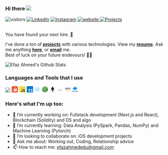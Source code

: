 ### Hi there  <img src="https://github.com/manuarora700/manuarora700/blob/master/gifs/Hi.gif" width="30px"> </h2>

![visitors](https://visitor-badge.glitch.me/badge?page_id=efazahmed)
<a href="https://www.linkedin.com/in/eahmed2024/" target="_blank"><img src="https://img.shields.io/badge/LinkedIn-%230077B5.svg?&style=flat-square&logo=linkedin&logoColor=white" alt="LinkedIn"></a>
<a href="https://www.instagram.com/efazahmed/" target="_blank"><img src="https://img.shields.io/badge/Instagram-%23E4405F.svg?&style=flat-square&logo=instagram&logoColor=white" alt="Instagram"></a>
<a href="https://efazahmed.com/" target="_blank">
<img src="https://img.shields.io/static/v1?label=Website&message=efazahmed.com&color=%230076D6&style=flat-square&logo=google-chrome&logoColor=%230076D6" alt="website"/>
</a>
<a href="https://efazahmed.com/" target="_blank">
<img src="https://img.shields.io/badge/Projects-18-yellow?&style=flat-square" alt="Projects"/>
</a>
<br>

<br>
You have found your next hire. 👋
<br>

I've done a ton of **[projects](https://github.com/efazahmed?tab=repositories)** with various technologies.
View my **[resume](https://drive.google.com/drive/u/0/folders/1bgaU7XKexi3R9XocZFXm8tnTzU-1-O8k)**. 
Ask me anything **[here](https://github.com/efazahmed/efazahmed/issues/new)**, 
or **[email](mailto:efazahmededu@gmail.com)** me. 
<br>
Best of luck on your future endevours! 💪🏽 <br>


<img src="https://github-readme-stats.vercel.app/api?username=efazahmed&show_icons=true&title_color=ffc857&icon_color=8ac926&text_color=daf7dc&bg_color=151515" alt="Efaz Ahmed's Github Stats">

<h3><strong>Languages and Tools that I use</strong></h3>  

<code><img height="20" src="https://raw.githubusercontent.com/jmnote/z-icons/master/svg/python.svg"></code>
<code><img height="20" src="https://raw.githubusercontent.com/github/explore/80688e429a7d4ef2fca1e82350fe8e3517d3494d/topics/swift/swift.png"></code>
<code><img height="20" src="https://raw.githubusercontent.com/github/explore/80688e429a7d4ef2fca1e82350fe8e3517d3494d/topics/javascript/javascript.png"></code>
<code><img height="20" src="https://raw.githubusercontent.com/github/explore/80688e429a7d4ef2fca1e82350fe8e3517d3494d/topics/typescript/typescript.png"></code>
<code><img height="20" src="https://raw.githubusercontent.com/github/explore/80688e429a7d4ef2fca1e82350fe8e3517d3494d/topics/react/react.png"></code>
<code><img height="20" src="https://raw.githubusercontent.com/github/explore/80688e429a7d4ef2fca1e82350fe8e3517d3494d/topics/nodejs/nodejs.png"></code>
<code><img height="20" src="https://raw.githubusercontent.com/github/explore/80688e429a7d4ef2fca1e82350fe8e3517d3494d/topics/ethereum/ethereum.png"></code>
<code><img height="20" src="https://raw.githubusercontent.com/github/explore/80688e429a7d4ef2fca1e82350fe8e3517d3494d/topics/mysql/mysql.png"></code>
<code><img height="20" src="https://raw.githubusercontent.com/github/explore/80688e429a7d4ef2fca1e82350fe8e3517d3494d/topics/aws/aws.png"></code>
<code><img height="20" src="https://raw.githubusercontent.com/github/explore/80688e429a7d4ef2fca1e82350fe8e3517d3494d/topics/docker/docker.png"></code>
<div align="center">

</div>
<h3><strong>Here's what I'm up too:</strong></h3>

- 🔭 I’m currently working on: Fullstack development (Next.js and React), Blockchain (Solidity) and DS and algo
- 🌱 I’m currently learning: Data Analysis (PySpark, Pandas, NumPy) and Machine Learning (Pytorch)
- 👯 I’m looking to collaborate on: iOS development projects
- 💬 Ask me about: Working out, Coding, Relationship advice
- 📫 How to reach me: efazahmededu@gmail.com

<br>


